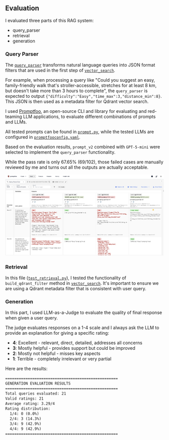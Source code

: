 ## Evaluation

I evaluated three parts of this RAG system:
- query_parser
- retrieval
- generation

### Query Parser

The [`query_parser`](../src/processing/query_parser.py) transforms natural language queries into JSON format filters that are used in the first step of [`vector_search`](../src/rag/vector_search.py).

For example, when processing a query like "Could you suggest an easy, family-friendly walk that's stroller-accessible, stretches for at least 8 km, but doesn't take more than 3 hours to complete", the `query_parser` is expected to output `{"difficulty":"Easy","time_max":3,"distance_min":8}`. This JSON is then used as a metadata filter for Qdrant vector search.

I used [Promptfoo](https://www.promptfoo.dev/), an open-source CLI and library for evaluating and red-teaming LLM applications, to evaluate different combinations of prompts and LLMs.

All tested prompts can be found in [`prompt.py`](query_parser/prompts.py), while the tested LLMs are configured in [`promptfooconfig.yaml`](query_parser/promptfooconfig.yaml).

Based on the evaluation results, `prompt_v2` combined with `GPT-5-mini` were selected to implement the `query_parser` functionality.

While the pass rate is only 67.65% (69/102), those failed cases are manually reviewed by me and turns out all the outputs are actually acceptable.

![promptfoo eval result](../images/evaluation_result_query_parser.jpg)

### Retrieval

In this file ([`test_retrieval.py`](retrieval/test_retrieval.py)), I tested the functionality of `build_qdrant_filter` method in [`vector_search`](../src/rag/vector_search.py). It's important to ensure we are using a Qdrant metadata filter that is consistent with user query.

### Generation

In this part, I used LLM-as-a-Judge to evaluate the quality of final response when given a user query. 

The judge evaluates responses on a 1-4 scale and I always ask the LLM to provide an explanation for giving a specific rating:

- **4**: Excellent - relevant, direct, detailed, addresses all concerns
- **3**: Mostly helpful - provides support but could be improved  
- **2**: Mostly not helpful - misses key aspects
- **1**: Terrible - completely irrelevant or very partial

Here are the results:

```
==================================================
GENERATION EVALUATION RESULTS
==================================================
Total queries evaluated: 21
Valid ratings: 21
Average rating: 3.29/4
Rating distribution:
  1/4: 0 (0.0%)
  2/4: 3 (14.3%)
  3/4: 9 (42.9%)
  4/4: 9 (42.9%)
==================================================
```